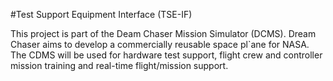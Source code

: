 #Test Support Equipment Interface (TSE-IF)

This project is part of the Deam Chaser Mission Simulator (DCMS).
Dream Chaser aims to develop a commercially reusable space pl`ane for NASA.
The CDMS will be used for hardware test support, flight crew and controller mission training and real-time flight/mission support.
